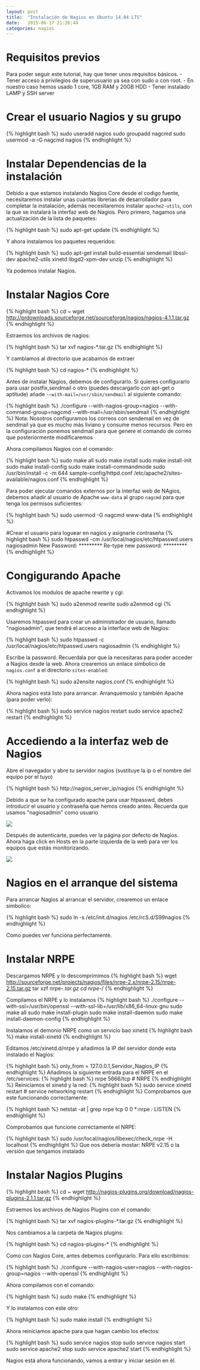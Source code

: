 ```yaml
---
layout: post
title:  "Instalación de Nagios en Ubuntu 14.04 LTS"
date:   2015-06-17 21:26:44
categories: nagios
---
```


# Requisitos previos
Para poder seguir este tutorial, hay que tener unos requisitos básicos. 
    - Tener acceso a privilegios de superusuario ya sea con sudo o con root. 
    - En nuestro caso hemos usado 1 core, 1GB RAM y 20GB HDD
    - Tener instalado LAMP y SSH server

# Crear el usuario Nagios y su grupo

{% highlight bash %}
sudo useradd nagios
sudo groupadd nagcmd
sudo usermod -a -G nagcmd nagios
{% endhighlight %}

# Instalar Dependencias de la instalación

Debido a que estamos instalando Nagios Core desde el codigo fuente, necesitaremos instalar unas cuantas librerias de desarrollador para completar la instalación, además necesitaremos instalar ``apache2-utils``, con la que se instalará la interfaz web de Nagios.
Pero primero, hagamos una actualización de la lista de paquetes:

{% highlight bash %}
sudo apt-get update
{% endhighlight %}

Y ahora instalamos los paquetes requeridos:

{% highlight bash %}
sudo apt-get install build-essential sendemail libssl-dev apache2-utils xinetd libgd2-xpm-dev unzip
{% endhighlight %}

Ya podemos instalar Nagios.

# Instalar Nagios Core

{% highlight bash %}
cd ~
wget http://prdownloads.sourceforge.net/sourceforge/nagios/nagios-4.1.1.tar.gz
{% endhighlight %}


Estraemos los archivos de nagios:

{% highlight bash %}
tar xvf nagios-*.tar.gz
{% endhighlight %}

Y cambiamos al directorio que acabamos de extraer

{% highlight bash %}
cd nagios-*
{% endhighlight %}


Antes de instalar Nagios, debemos de configurarlo. Si quieres configurarlo para usar postfix,sendmail o otro (puedes descargarlo con apt-get o aptitude) añade 
``-–with-mail=/usr/sbin/sendmail`` al siguiente comando:

{% highlight bash %}
./configure --with-nagios-group=nagios --with-command-group=nagcmd --with-mail=/usr/sbin/sendmail
{% endhighlight %}
Nota: Nosotros configuramos los correos con sendemail en vez de sendmail ya que es mucho más liviano y consume menos recursos. Pero en la configuración ponemos sendmail para que genere el comando de correo que posteriormente modificaremos

Ahora compilamos Nagios con el comando:

{% highlight bash %}
sudo make all
sudo make install
sudo make install-init
sudo make install-config
sudo make install-commandmode
sudo /usr/bin/install -c -m 644 sample-config/httpd.conf /etc/apache2/sites-available/nagios.conf
{% endhighlight %}

Para poder ejecutar comandos externos por la interfaz web de NAgios, debemos añadir al usuario de Apache ``www-data`` al grupo ``nagcmd`` para que tenga los permisos suficientes:

{% highlight bash %}
sudo usermod -G nagcmd www-data
{% endhighlight %}

#Crear el usuario para loguear en nagios y asignarle contraseña
{% highlight bash %}
sudo htpasswd -cm /usr/local/nagios/etc/htpasswd.users nagiosadmin
New Password: *********
Re-type new password: *********
{% endhighlight %}

# Congigurando Apache

Activamos los modulos de apache rewrite y cgi:

{% highlight bash %}
sudo a2enmod rewrite
sudo a2enmod cgi
{% endhighlight %}

Usaremos htpasswd para crear un administrador de usuario, llamado "nagiosadmin", que tendrá el acceso a la interface web de Nagios:

{% highlight bash %}
sudo htpasswd -c /usr/local/nagios/etc/htpasswd.users nagiosadmin
{% endhighlight %}

Escribe la password. Recuerdala por que la necesitaras para poder acceder a Nagios desde la web.
Ahora crearemos un enlace simbolico de ``nagios.conf`` a el directorio ``sites-enabled``:

{% highlight bash %}
sudo a2ensite nagios.conf
{% endhighlight %}

Ahora nagios está listo para arrancar. Arranquemoslo y también Apache (para poder verlo):

{% highlight bash %}
sudo service nagios restart
sudo service apache2 restart
{% endhighlight %}

# Accediendo a la interfaz web de Nagios
Abre el navegador y abre tu servidor nagios (sustituye la ip o el nombre del equipo por el tuyo)

{% highlight bash %}
http://nagios_server_ip/nagios
{% endhighlight %}

Debido a que se ha configurado apache para usar htpasswd, debes introducir el usuario y contraseña que hemos creado antes. Recuerda que usamos "nagiosadmin" como usuario

<img src="https://jedelwey.github.io/images/autenticacion.PNG"/>


Después de autenticarte, puedes ver la página por defecto de Nagios. Ahora haga click en Hosts en la parte izquierda de la web para ver los equipos que estás monitorizando.

<img src="https://jedelwey.github.io/images/nagios-core.PNG"/>

# Nagios en el arranque del sistema
Para arrancar Nagios al arrancar el servidor, crearemos un enlace simbolico:

{% highlight bash %}
sudo ln -s /etc/init.d/nagios /etc/rcS.d/S99nagios
{% endhighlight %}

Como puedes ver funciona perfectamente.

# Instalar NRPE
Descargamos NRPE y lo descomprimimos
{% highlight bash %}
wget http://sourceforge.net/projects/nagios/files/nrpe-2.x/nrpe-2.15/nrpe-2.15.tar.gz
tar xzf nrpe-*.tar.gz
cd nrpe-*/
{% endhighlight %}

Compilamos el NRPE y lo instalamos
{% highlight bash %}
./configure --with-ssl=/usr/bin/openssl --with-ssl-lib=/usr/lib/x86_64-linux-gnu 
sudo make all 
sudo make install-plugin 
sudo make install-daemon 
sudo make install-daemon-config
{% endhighlight %}

Instalamos el demonio NRPE como un servicio bao xinetd
{% highlight bash %}
make install-xinetd
{% endhighlight %}

Editamos /etc/xinetd.d/nrpe y añadimos la IP del servidor donde esta instalado el Nagios:

{% highlight bash %}
only_from = 127.0.0.1,Servidor_Nagios_IP
{% endhighlight %}
Añadimos la siguiente entrada para el NRPE en el /etc/services:
{% highlight bash %}
nrpe            5666/tcp                        # NRPE
{% endhighlight %}
Reiniciamos el xinetd y la red:
{% highlight bash %}
sudo service xinetd restart # service networking restart
{% endhighlight %}
Comprobamos que este funcionando correctamente:

{% highlight bash %}
netstat -at | grep nrpe tcp 0 0 *:nrpe *:* LISTEN
{% endhighlight %}

Comprobamos que funcione correctamente el NRPE:

{% highlight bash %}
sudo /usr/local/nagios/libexec/check_nrpe -H localhost
{% endhighlight %}
Que nos debería mostar: 
NRPE v2.15 o la versión que tengamos instalado
# Instalar Nagios Plugins

{% highlight bash %}
cd ~
wget http://nagios-plugins.org/download/nagios-plugins-2.1.1.tar.gz
{% endhighlight %}

Estraemos los archivos de Nagios Plugins con el comando:

{% highlight bash %}
tar xvf nagios-plugins-*.tar.gz
{% endhighlight %}

Nos cambiamos a la carpeta de Nagios plugins:

{% highlight bash %}
cd nagios-plugins-*
{% endhighlight %}

Como con Nagios Core, antes debemos configurarlo. Para ello escribimos: 

{% highlight bash %}
./configure --with-nagios-user=nagios --with-nagios-group=nagios --with-openssl
{% endhighlight %}

Ahora compilamos con el comando:

{% highlight bash %}
sudo make
{% endhighlight %}

Y lo instalamos con este otro:

{% highlight bash %}
sudo make install
{% endhighlight %}

Ahora reiniciamos apache para que hagan cambio los efectos:

{% highlight bash %}
sudo service nagios stop
sudo service nagios start
sudo service apache2 stop
sudo service apache2 start
{% endhighlight %}

Nagios está ahora funcionando, vamos a entrar y iniciar sesión en él.

